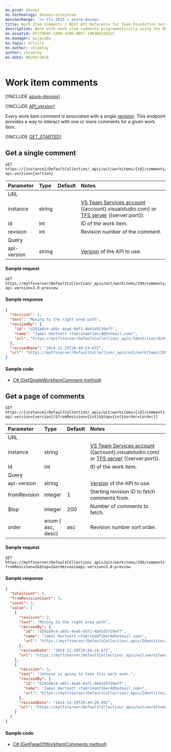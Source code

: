 ```yaml
---
ms.prod: devops
ms.technology: devops-ecosystem
monikerRange: '>= tfs-2015 < azure-devops'
title: Work Item Comments | REST API Reference for Team Foundation Server
description: Work with work item comments programmatically using the REST APIs for Team Foundation Server. 
ms.assetid: EF2796AF-2400-4396-ABFC-1903BA1581CC
ms.manager: mijacobs
ms.topic: article
ms.author: chcomley
author: chcomley
ms.date: 08/04/2016
---
```


# Work item comments

[!INCLUDE [azure-devops](../_data/azure-devops-message.md)]

[!INCLUDE [API_version](../_data/version3-preview.md)]

Every work item comment is associated with a single [revision](./revisions.md). This endpoint provides a way to interact with one or more comments for a given work item.

[!INCLUDE [GET_STARTED](../../api/_data/get-started.md)]

## Get a single comment

```no-highlight
GET https://{instance}/DefaultCollection/_apis/wit/workitems/{id}/comments/{revision}?api-version={version}
```

| Parameter | Type    | Default | Notes	
|:----------|:--------|:--------|:--------------------------------------
| URL
| instance  | string  |         | [VS Team Services account](../../get-started/rest/basics.md) ({account}.visualstudio.com) or [TFS server](../../get-started/rest/basics.md) ({server:port}).
| id        | int     |         | ID of the work item.
| revision  | int     |         | Revision number of the comment.
| Query
| api-version| string |         | [Version](../../concepts/rest-api-versioning.md) of the API to use.

#### Sample request

```
GET https://mytfsserver/DefaultCollection/_apis/wit/workitems/299/comments/2?api-version=3.0-preview
```

#### Sample response

```json
{
  "revision": 2,
  "text": "Moving to the right area path",
  "revisedBy": {
    "id": "d291b0c4-a05c-4ea6-8df1-4b41d5f39eff",
    "name": "Jamal Hartnett <fabrikamfiber4@hotmail.com>",
    "url": "https://mytfsserver/DefaultCollection/_apis/Identities/d291b0c4-a05c-4ea6-8df1-4b41d5f39eff"
  },
  "revisedDate": "2014-12-29T20:49:24.67Z",
  "url": "https://mytfsserver/DefaultCollection/_apis/wit/workItems/299/comments/2"
}
```


#### Sample code

* [C# (GetSingleWorkItemComment method)](https://github.com/Microsoft/vsts-dotnet-samples/blob/master/ClientLibrary/Snippets/Microsoft.TeamServices.Samples.Client/WorkItemTracking/CommentsSample.cs#L13)

## Get a page of comments

```no-highlight
GET https://{instance}/DefaultCollection/_apis/wit/workitems/{id}/comments?api-version={version}[&fromRevision={int}&$top={int}&order={order}]
```

| Parameter | Type    | Default | Notes	
|:----------|:--------|:--------|:------------------------------
| URL
| instance  | string  |         | [VS Team Services account](../../get-started/rest/basics.md) ({account}.visualstudio.com) or [TFS server](../../get-started/rest/basics.md) ({server:port}).
| id        | int     |         | ID of the work item.
| Query
| api-version   | string             |       | [Version](../../concepts/rest-api-versioning.md) of the API to use.
| fromRevision  | integer            | 1     | Starting revision ID to fetch comments from.
| $top          | integer            | 200   | Number of comments to fetch.
| order         | enum { asc, desc}  | asc   | Revision number sort order.

#### Sample request

```
GET https://mytfsserver/DefaultCollection/_apis/wit/workitems/299/comments?fromRevision=2&$top=2&order=asc&api-version=3.0-preview
```

#### Sample response

```json
{
  "totalCount": 5,
  "fromRevisionCount": 5,
  "count": 2,
  "value": [
    {
      "revision": 2,
      "text": "Moving to the right area path",
      "revisedBy": {
        "id": "d291b0c4-a05c-4ea6-8df1-4b41d5f39eff",
        "name": "Jamal Hartnett <fabrikamfiber4@hotmail.com>",
        "url": "https://mytfsserver/DefaultCollection/_apis/Identities/d291b0c4-a05c-4ea6-8df1-4b41d5f39eff"
      },
      "revisedDate": "2014-12-29T20:49:24.67Z",
      "url": "https://mytfsserver/DefaultCollection/_apis/wit/workItems/299/comments/2"
    },
    {
      "revision": 3,
      "text": "Johnnie is going to take this work over.",
      "revisedBy": {
        "id": "d291b0c4-a05c-4ea6-8df1-4b41d5f39eff",
        "name": "Jamal Hartnett <fabrikamfiber4@hotmail.com>",
        "url": "https://mytfsserver/DefaultCollection/_apis/Identities/d291b0c4-a05c-4ea6-8df1-4b41d5f39eff"
      },
      "revisedDate": "2014-12-29T20:49:26.99Z",
      "url": "https://mytfsserver/DefaultCollection/_apis/wit/workItems/299/comments/3"
    }
  ]
}
```


#### Sample code

* [C# (GetPageOfWorkItemComments method)](https://github.com/Microsoft/vsts-dotnet-samples/blob/master/ClientLibrary/Snippets/Microsoft.TeamServices.Samples.Client/WorkItemTracking/CommentsSample.cs#L30)

